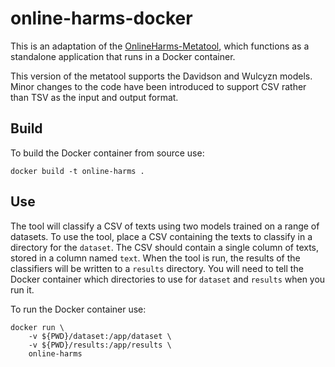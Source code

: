 # online-harms-docker

This is an adaptation of the [OnlineHarms-Metatool](https://github.com/amittos/OnlineHarms-Metatool), which functions as a standalone application that runs in a Docker container. 

This version of the metatool supports the Davidson and Wulcyzn models. Minor changes to the code have been introduced to support CSV rather than TSV as the input and output format.

## Build

To build the Docker container from source use:

```
docker build -t online-harms .
```

## Use

The tool will classify a CSV of texts using two models trained on a range of datasets. To use the tool, place a CSV containing the texts to classify in a directory for the `dataset`. The CSV should contain a single column of texts, stored in a column named `text`. When the tool is run, the results of the classifiers will be written to a `results` directory. You will need to tell the Docker container which directories to use for `dataset` and `results` when you run it.

To run the Docker container use:

```
docker run \
    -v ${PWD}/dataset:/app/dataset \
    -v ${PWD}/results:/app/results \
    online-harms
```

